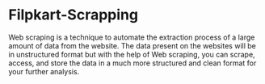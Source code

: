 # Filpkart-Scrapping


Web scraping is a technique to automate the extraction process of a large amount of data from the website. The data present on the websites will be in unstructured format but with the help of Web scraping, you can scrape, access, and store the data in a much more structured and clean format for your further analysis.
